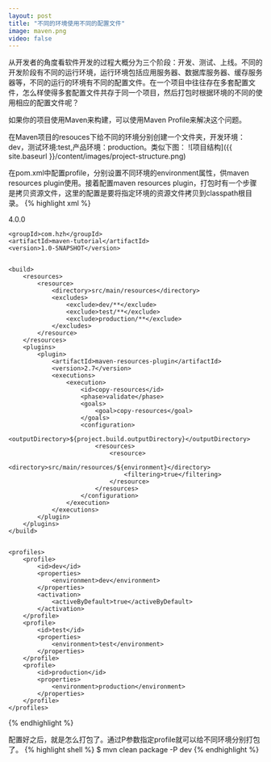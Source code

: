 ```yaml
---
layout: post
title: "不同的环境使用不同的配置文件"
image: maven.png
video: false
---
```


从开发者的角度看软件开发的过程大概分为三个阶段：开发、测试、上线。不同的开发阶段有不同的运行环境，运行环境包括应用服务器、数据库服务器、缓存服务器等，不同的运行的环境有不同的配置文件。在一个项目中往往存在多套配置文件，怎么样使得多套配置文件共存于同一个项目，然后打包时根据环境的不同的使用相应的配置文件呢？

如果你的项目使用Maven来构建，可以使用Maven Profile来解决这个问题。

在Maven项目的resouces下给不同的环境分别创建一个文件夹，开发环境：dev，测试环境:test,产品环境：production。类似下图：
![项目结构]({{ site.baseurl }}/content/images/project-structure.png)

在pom.xml中配置profile，分别设置不同环境的environment属性，供maven resources plugin使用。接着配置maven resources plugin，打包时有一个步骤是拷贝资源文件，这里的配置是要将指定环境的资源文件拷贝到classpath根目录。
{% highlight xml %}
<?xml version="1.0" encoding="UTF-8"?>
<project xmlns="http://maven.apache.org/POM/4.0.0"
         xmlns:xsi="http://www.w3.org/2001/XMLSchema-instance"
         xsi:schemaLocation="http://maven.apache.org/POM/4.0.0 http://maven.apache.org/xsd/maven-4.0.0.xsd">
    <modelVersion>4.0.0</modelVersion>

    <groupId>com.hzh</groupId>
    <artifactId>maven-tutorial</artifactId>
    <version>1.0-SNAPSHOT</version>


    <build>
        <resources>
            <resource>
                <directory>src/main/resources</directory>
                <excludes>
                    <exclude>dev/**</exclude>
                    <exclude>test/**</exclude>
                    <exclude>production/**</exclude>
                </excludes>
            </resource>
        </resources>
        <plugins>
            <plugin>
                <artifactId>maven-resources-plugin</artifactId>
                <version>2.7</version>
                <executions>
                    <execution>
                        <id>copy-resources</id>
                        <phase>validate</phase>
                        <goals>
                            <goal>copy-resources</goal>
                        </goals>
                        <configuration>
                            <outputDirectory>${project.build.outputDirectory}</outputDirectory>
                            <resources>
                                <resource>
                                    <directory>src/main/resources/${environment}</directory>
                                    <filtering>true</filtering>
                                </resource>
                            </resources>
                        </configuration>
                    </execution>
                </executions>
            </plugin>
        </plugins>
    </build>


    <profiles>
        <profile>
            <id>dev</id>
            <properties>
                <environment>dev</environment>
            </properties>
            <activation>
                <activeByDefault>true</activeByDefault>
            </activation>
        </profile>
        <profile>
            <id>test</id>
            <properties>
                <environment>test</environment>
            </properties>
        </profile>
        <profile>
            <id>production</id>
            <properties>
                <environment>production</environment>
            </properties>
        </profile>
    </profiles>
</project>
{% endhighlight %}

配置好之后，就是怎么打包了。通过P参数指定profile就可以给不同环境分别打包了。
{% highlight shell %}
$ mvn clean package -P dev
{% endhighlight %}


